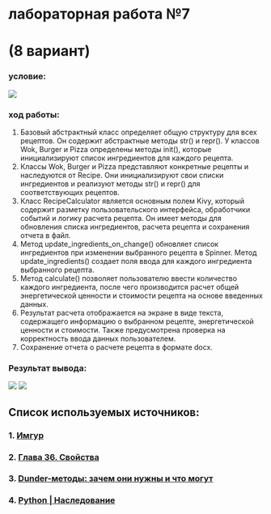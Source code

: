  # лабораторная работа №7
# (8 вариант)
### условие: 
![](https://i.imgur.com/4l3mMz9.png)
### ход работы:
1. Базовый абстрактный класс определяет общую структуру для всех рецептов. Он содержит абстрактные методы str() и repr(). У классов Wok, Burger и Pizza определены методы init(), которые инициализируют список ингредиентов для каждого рецепта.
2. Классы Wok, Burger и Pizza представляют конкретные рецепты и наследуются от Recipe. Они инициализируют свои списки ингредиентов и реализуют методы str() и repr() для соответствующих рецептов.
3. Класс RecipeCalculator является основным полем Kivy, который содержит разметку пользовательского интерфейса, обработчики событий и логику расчета рецепта. Он имеет методы для обновления списка ингредиентов, расчета рецепта и сохранения отчета в файл.
4. Метод update_ingredients_on_change() обновляет список ингредиентов при изменении выбранного рецепта в Spinner. Метод update_ingredients() создает поля ввода для каждого ингредиента выбранного рецепта.
5. Метод calculate() позволяет пользователю ввести количество каждого ингредиента, после чего производится расчет общей энергетической ценности и стоимости рецепта на основе введенных данных.
6. Результат расчета отображается на экране в виде текста, содержащего информацию о выбранном рецепте, энергетической ценности и стоимости. Также предусмотрена проверка на корректность ввода данных пользователем.
7. Сохранение отчета о расчете рецепта в формате docx.


### Результат вывода:
![](https://i.imgur.com/YHcQhnd.png)
![](https://i.imgur.com/M2LbPn5.png)

## Список используемых источников:
### 1. [Имгур](https://imgur.com/)
### 2. [Глава 36. Свойства](https://senjun.ru/courses/python/chapters/python_chapter_0360/)
### 3. [Dunder-методы: зачем они нужны и что могут](https://tproger.ru/articles/dunder-metody-zachem-oni-nuzhny-i-chto-mogut)
### 4. [Python | Наследование](https://metanit.com/python/tutorial/7.3.php)

